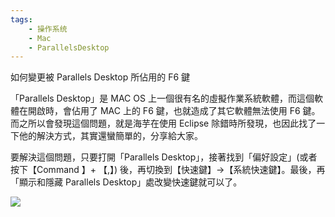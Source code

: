 ```yaml
---
tags:
    - 操作系统
    - Mac
    - ParallelsDesktop
---
```


 如何變更被 Parallels Desktop 所佔用的 F6 鍵

「Parallels Desktop」是 MAC OS 上一個很有名的虛擬作業系統軟體，而這個軟體在開啟時，會佔用了 MAC 上的 F6 鍵，也就造成了其它軟體無法使用 F6 鍵。而之所以會發現這個問題，就是海芋在使用 Eclipse 除錯時所發現，也因此找了一下他的解決方式，其實還蠻簡單的，分享給大家。

要解決這個問題，只要打開「Parallels Desktop」，接著找到「偏好設定」(或者按下【Command 】+ 【,】) 後，再切換到【快速鍵】→【系統快速鍵】。最後，再「顯示和隱藏 Parallels Desktop」處改變快速鍵就可以了。

![](../../../_resources/e3c617be633b40e88bec92ac1708a737.png)



